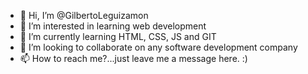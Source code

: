 - 👋 Hi, I’m @GilbertoLeguizamon
- 👀 I’m interested in learning web development
- 🌱 I’m currently learning HTML, CSS, JS and GIT
- 💞️ I’m looking to collaborate on any software development company
- 📫 How to reach me?...just leave me a message here. :)

<!---
GilbertoLeguizamon/GilbertoLeguizamon is a ✨ special ✨ repository because its `README.md` (this file) appears on your GitHub profile.
You can click the Preview link to take a look at your changes.
--->

